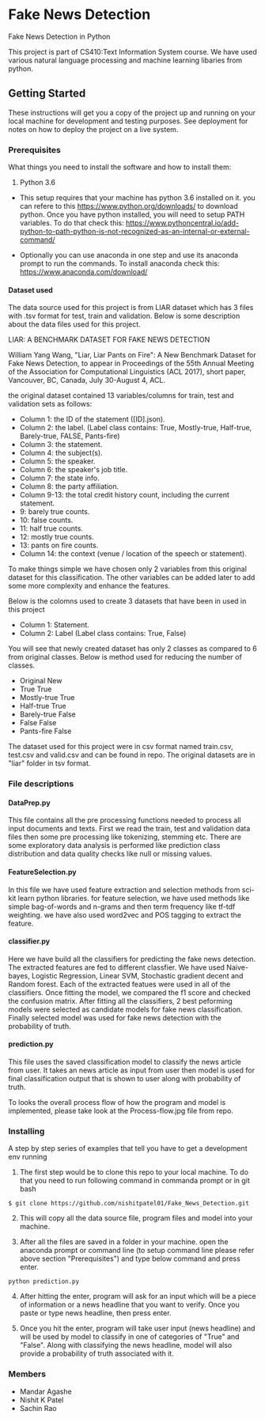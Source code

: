 # Fake News Detection

Fake News Detection in Python

This project is part of CS410:Text Information System course. We have used various natural language processing and machine learning libaries from python. 

## Getting Started

These instructions will get you a copy of the project up and running on your local machine for development and testing purposes. See deployment for notes on how to deploy the project on a live system.

### Prerequisites

What things you need to install the software and how to install them:

1. Python 3.6 

* This setup requires that your machine has python 3.6 installed on it. you can refere to this https://www.python.org/downloads/ to download python. Once you have python installed, you will need to setup PATH variables. To do that check this: https://www.pythoncentral.io/add-python-to-path-python-is-not-recognized-as-an-internal-or-external-command/

* Optionally you can use anaconda in one step and use its anaconda prompt to run the commands. To install anaconda check this:
https://www.anaconda.com/download/


#### Dataset used
The data source used for this project is from LIAR dataset which has 3 files with .tsv format for test, train and validation. Below is some description about the data files used for this project.
	
LIAR: A BENCHMARK DATASET FOR FAKE NEWS DETECTION

William Yang Wang, "Liar, Liar Pants on Fire": A New Benchmark Dataset for Fake News Detection, to appear in Proceedings of the 55th Annual Meeting of the Association for Computational Linguistics (ACL 2017), short paper, Vancouver, BC, Canada, July 30-August 4, ACL.

the original dataset contained 13 variables/columns for train, test and validation sets as follows:

* Column 1: the ID of the statement ([ID].json).
* Column 2: the label. (Label class contains: True, Mostly-true, Half-true, Barely-true, FALSE, Pants-fire)
* Column 3: the statement.
* Column 4: the subject(s).
* Column 5: the speaker.
* Column 6: the speaker's job title.
* Column 7: the state info.
* Column 8: the party affiliation.
* Column 9-13: the total credit history count, including the current statement.
* 9: barely true counts.
* 10: false counts.
* 11: half true counts.
* 12: mostly true counts.
* 13: pants on fire counts.
* Column 14: the context (venue / location of the speech or statement).

To make things simple we have chosen only 2 variables from this original dataset for this classification. The other variables can be added later to add some more complexity and enhance the features.

Below is the colomns used to create 3 datasets that have been in used in this project
* Column 1: Statement.
* Column 2: Label (Label class contains: True, False)
 
You will see that newly created dataset has only 2 classes as compared to 6 from original classes. Below is method used for reducing the number of classes.

* Original 	New
* True		True
* Mostly-true	True
* Half-true	True
* Barely-true	False
* False		False
* Pants-fire	False

The dataset used for this project were in csv format named train.csv, test.csv and valid.csv and can be found in repo. The original datasets are in "liar" folder in tsv format.

### File descriptions

#### DataPrep.py
This file contains all the pre processing functions needed to process all input documents and texts. First we read the train, test and validation data files then some pre processing like tokenizing, stemming etc. There are some exploratory data analysis is performed like prediction class distribution and data quality checks like null or missing values.

#### FeatureSelection.py
In this file we have used feature extraction and selection methods from sci-kit learn python libraries. for feature selection, we have used methods like simple bag-of-words and n-grams and then term frequency like tf-tdf weighting. we have also used word2vec and POS tagging to extract the feature.

#### classifier.py
Here we have build all the classifiers for predicting the fake news detection. The extracted features are fed to different classfier. We have used Naive-bayes, Logistic Regression, Linear SVM, Stochastic gradient decent and Random forest. Each of the extracted featues were used in all of the classifiers. Once fitting the model, we compared the f1 score and checked the confusion matrix. After fitting all the classifiers, 2 best peforming models were selected as candidate models for fake news classification. Finally selected model was used for fake news detection with the probability of truth.

#### prediction.py
This file uses the saved classification model to classify the news article from user. It takes an news article as input from user then model is used for final classification output that is shown to user along with probability of truth.

To looks the overall process flow of how the program and model is implemented, please take look at the Process-flow.jpg file from repo.


### Installing

A step by step series of examples that tell you have to get a development env running

1. The first step would be to clone this repo to your local machine. To do that you need to run following command in commanda prompt or in git bash
```
$ git clone https://github.com/nishitpatel01/Fake_News_Detection.git
```

2. This will copy all the data source file, program files and model into your machine.

3. After all the files are saved in a folder in your machine. open the anaconda prompt or command line (to setup command line please refer above section "Prerequisites") and type below command and press enter.
```
python prediction.py
```

4. After hitting the enter, program will ask for an input which will be a piece of information or a news headline that you want to verify. Once you paste or type news headline, then press enter.

5. Once you hit the enter, program will take user input (news headline) and will be used by model to classify in one of categories of "True" and "False". Along with classifying the news headline, model will also provide a probability of truth associated with it.


### Members
* Mandar Agashe
* Nishit K Patel
* Sachin Rao

